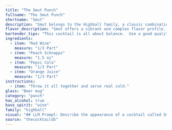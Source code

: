 ```yaml
---
title: "The Smut Punch"
fullname: "The Smut Punch"
shortname: "Smut"
description: "Smut belongs to the Highball family, a classic combination of spirits, mixers, and ice served in a tall glass. Its origins are likely contemporary, blending popular flavors of the 1990s - sweet, fruity, and soda-based.  "
flavor_description: "Smut offers a vibrant and complex flavor profile. The red wine provides a dry, fruity base, while the peach schnapps adds a sweet, floral note. Pepsi cola contributes a touch of cola sweetness and spice, while the orange juice rounds out the flavor with citrusy brightness. This blend results in a refreshingly sweet and tart cocktail with a hint of spice and a lingering fruity finish. "
bartender_tips: "This cocktail is all about balance.  Use a good quality red wine, not too sweet, and a quality peach schnapps.  Don't overpower the delicate peach with too much orange juice.  Start with a small amount and adjust to taste.  The Pepsi Cola adds a bit of sweetness and fizz, so use it sparingly.  Remember, less is more, and you can always add more if needed.  Cheers! "
ingredients:
  - item: "Red Wine"
    measure: "1/3 Part"
  - item: "Peach Schnapps"
    measure: "1.5 oz"
  - item: "Pepsi Cola"
    measure: "1/3 Part"
  - item: "Orange Juice"
    measure: "1/3 Part"
instructions:
  - item: "Throw it all together and serve real cold."
glass: "Beer mug"
category: "punch"
has_alcohol: true
base_spirit: "wine"
family: "highball"
visual: "## LLM Prompt: Describe the appearance of a cocktail called Smut**Context:** Smut is a cocktail made with Red Wine, Peach Schnapps, Pepsi Cola, and Orange Juice. **Prompt:** Imagine a glass filled with a cocktail called Smut.  Describe the visual appearance of this drink. Consider factors like:* **Color:** What are the dominant colors in the drink? Are there layers or gradients? * **Clarity:** Is the drink clear, cloudy, or opaque?* **Texture:**  Are there any bubbles, foam, or layers? * **Garnish:** What garnish, if any, is used to enhance the visual appeal of the drink?**Example Output:** The Smut is a vibrant cocktail with a rich, reddish-brown hue, layered with darker shades of brown and hints of orange peeking through. The drink is slightly cloudy with fine bubbles rising from the bottom. A thin slice of orange peel curls gracefully on the rim, adding a touch of citrusy elegance. "
source: "thecocktaildb"
---
```


